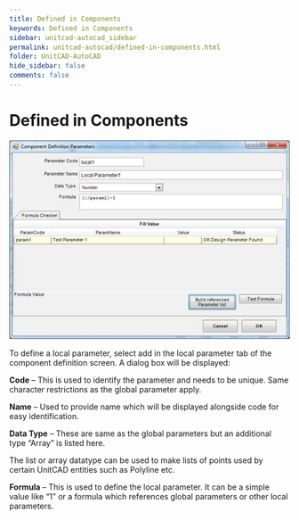 ```yaml
---
title: Defined in Components
keywords: Defined in Components
sidebar: unitcad-autocad_sidebar
permalink: unitcad-autocad/defined-in-components.html
folder: UnitCAD-AutoCAD
hide_sidebar: false
comments: false
---
```

# Defined in Components

![](/images/define-component-definition-parameters.jpg)

To define a local parameter, select add in the local parameter tab of the component definition screen. A dialog box will be displayed:

**Code** – This is used to identify the parameter and needs to be unique. Same character restrictions as the global parameter apply.

**Name** – Used to provide name which will be displayed alongside code for easy identification.

**Data Type** – These are same as the global parameters but an additional type “Array” is listed here.

The list or array datatype can be used to make lists of points used by certain UnitCAD entities such as Polyline etc.

**Formula** – This is used to define the local parameter. It can be a simple value like “1” or a formula which references global parameters or other local parameters.
